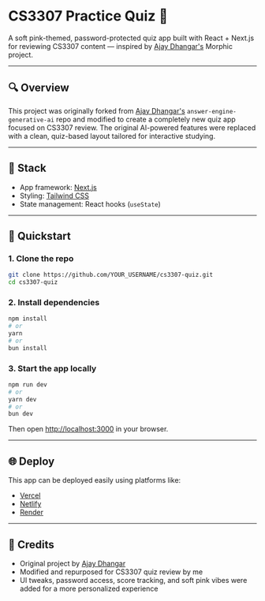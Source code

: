 # CS3307 Practice Quiz 🌸

A soft pink-themed, password-protected quiz app built with React + Next.js for reviewing CS3307 content — inspired by [Ajay Dhangar's](https://github.com/Ajay-Dhangar) Morphic project.

---

## 🔍 Overview

This project was originally forked from [Ajay Dhangar's](https://github.com/Ajay-Dhangar/answer-engine-generative-ai) `answer-engine-generative-ai` repo and modified to create a completely new quiz app focused on CS3307 review. The original AI-powered features were replaced with a clean, quiz-based layout tailored for interactive studying.

---

## 🧱 Stack

- App framework: [Next.js](https://nextjs.org/)
- Styling: [Tailwind CSS](https://tailwindcss.com/)
- State management: React hooks (`useState`)

---

## 🚀 Quickstart

### 1. Clone the repo

```bash
git clone https://github.com/YOUR_USERNAME/cs3307-quiz.git
cd cs3307-quiz
```

### 2. Install dependencies

```bash
npm install
# or
yarn
# or
bun install
```

### 3. Start the app locally

```bash
npm run dev
# or
yarn dev
# or
bun dev
```

Then open [http://localhost:3000](http://localhost:3000) in your browser.

---

## 🌐 Deploy

This app can be deployed easily using platforms like:

- [Vercel](https://vercel.com/)
- [Netlify](https://netlify.com/)
- [Render](https://render.com/)

---

## 🙏 Credits

- Original project by [Ajay Dhangar](https://github.com/Ajay-Dhangar)
- Modified and repurposed for CS3307 quiz review by me
- UI tweaks, password access, score tracking, and soft pink vibes were added for a more personalized experience
